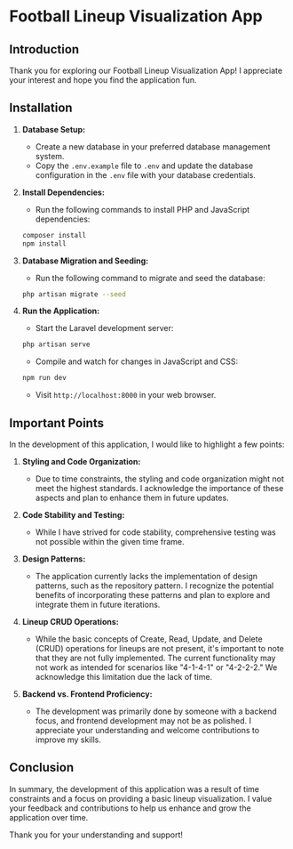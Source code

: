 # Football Lineup Visualization App

## Introduction

Thank you for exploring our Football Lineup Visualization App! I appreciate your interest and hope you find the application fun.

## Installation

1. **Database Setup:**

    - Create a new database in your preferred database management system.
    - Copy the `.env.example` file to `.env` and update the database configuration in the `.env` file with your database credentials.

2. **Install Dependencies:**

    - Run the following commands to install PHP and JavaScript dependencies:

    ```bash
    composer install
    npm install
    ```

3. **Database Migration and Seeding:**

    - Run the following command to migrate and seed the database:

    ```bash
    php artisan migrate --seed
    ```

4. **Run the Application:**

    - Start the Laravel development server:

    ```bash
    php artisan serve
    ```

    - Compile and watch for changes in JavaScript and CSS:

    ```bash
    npm run dev
    ```

    - Visit `http://localhost:8000` in your web browser.

## Important Points

In the development of this application, I would like to highlight a few points:

1. **Styling and Code Organization:**

    - Due to time constraints, the styling and code organization might not meet the highest standards. I acknowledge the importance of these aspects and plan to enhance them in future updates.

2. **Code Stability and Testing:**

    - While I have strived for code stability, comprehensive testing was not possible within the given time frame.

3. **Design Patterns:**

    - The application currently lacks the implementation of design patterns, such as the repository pattern. I recognize the potential benefits of incorporating these patterns and plan to explore and integrate them in future iterations.

4. **Lineup CRUD Operations:**

    - While the basic concepts of Create, Read, Update, and Delete (CRUD) operations for lineups are not present, it's important to note that they are not fully implemented. The current functionality may not work as intended for scenarios like "4-1-4-1" or "4-2-2-2." We acknowledge this limitation due the lack of time.

5. **Backend vs. Frontend Proficiency:**
    - The development was primarily done by someone with a backend focus, and frontend development may not be as polished. I appreciate your understanding and welcome contributions to improve my skills.

## Conclusion

In summary, the development of this application was a result of time constraints and a focus on providing a basic lineup visualization. I value your feedback and contributions to help us enhance and grow the application over time.

Thank you for your understanding and support!

